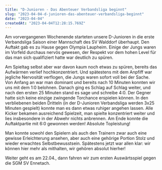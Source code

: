 ```yaml
---
title: "D-Junioren - Das Abenteuer Verbandsliga beginnt"
slug: "2023-04-04-d-junioren-das-abenteuer-verbandsliga-beginnt"
date: "2023-04-04"
createdAt: "2023-04-04T12:28:15.769Z"
---
```

Am vorvergangenen Wochenende starteten unsere D-Junioren in die erste Verbandsliga Saison einer Mannschaft des SV Walddorf überhaupt.
Den Auftakt gab es zu Hause gegen Olympia Laupheim. Einige der Jungs waren im Vorfeld durchaus nervös gewesen, der Respekt vor dem hohen Level für das man sich qualifiziert hatte war deutlich zu spüren.

Am Spieltag selbst aber war davon kaum noch etwas zu spüren, bereits das Aufwärmen verlief hochkonzentriert.
Und spätestens mit dem Anpfiff war jegliche Nervosität verflogen, die Jungs waren sofort voll bei der Sache. Von Anfang an war man dominant und bereits nach 10 Minuten konnten wir uns mit dem 1:0 belohnen. Danach ging es Schlag auf Schlag weiter, und nach den ersten 25 Minuten stand es sage und schreibe 4:0. Der Gegner hatte sich keine einzige zwingende Torchance erspielen können.
In den verbliebenen beiden Dritteln (in der D-Junioren Verbandsliga werden 3x25 Minuten gespielt) konnte man es dann etwas ruhiger angehen lassen. Alle Kicker bekamen ausreichend Spielzeit, man spielte konzentriert weiter und lies insbesondere in der Abwehr nichts anbrennen.
Am Ende konnte die Auftaktpartie mit 6:0 gewonnen werden! Absolute Topleistung!

Man konnte sowohl den Spielern als auch den Trainern zwar auch eine gewisse Erleichterung ansehen, aber auch eine gehörige Portion Stolz und wieder erwachtes Selbstbewusstsein.
Spätestens jetzt war allen klar: wir können hier mehr als mithalten, wir gehören absolut hierher!

Weiter geht es am 22.04., dann fahren wir zum ersten Auswärtsspiel gegen die SGM SV Ennetach.
